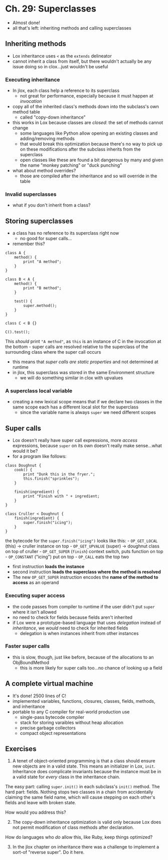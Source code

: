 # Ch. 29: Superclasses

- Almost done!
- all that's left: inheriting methods and calling superclasses

## Inheriting methods

- Lox inheritance uses `<` as the `extends` delineator
- cannot inherit a class from itself, but there wouldn't actually be any issue
doing so in clox...just wouldn't be useful

### Executing inheritance

- In jlox, each class help a reference to its superclass
    - not great for performance, especially because it must happen at *invocation*
- copy all of the inherited class's methods down into the subclass's own method table
    - called "copy-down inheritance"
- this works in Lox because classes are *closed*: the set of methods cannot change
    - some languages like Python allow opening an existing classes and
    adding/removing methods
    - that would break this optimization because there's no way to pick up
    on these modifications after the subclass inherits from the superclass
    - open classes like these are found a bit dangerous by many and given
    the name "monkey patching" or "duck punching"
- what about method overrides?
    - those are compiled after the inheritance and so will override in the table

### Invalid superclasses

- what if you don't inherit from a class?

## Storing superclasses

- a class has no reference to its superclass right now
    - no good for super calls...
- remember this?
```text
class A {
    method() {
        print "A method";
    } 
} 

class B < A {
    method() {
        print "B method";
    } 

    test() {
        super.method();
    } 
} 

class C < B {}

C().test();
```
This *should* print `"A method"`, as `this` is an instance of C in the invocation at the bottom
    - super calls are resolved relative to the superclass of the surrounding class
    where the super call occurs
- this means that *super calls are static properties* and not determined at runtime
- in jlox, this superclass was stored in the same Environment structure
    - we will do something similar in clox with upvalues

### A superclass local variable

- creating a new lexical scope means that if we declare two classes in the same scope
each has a different local slot for the superclass
    - since the variable name is always `super` we need different scopes

## Super calls

- Lox doesn't really have super call expressions, more *access* expressions,
because `super` on its own doesn't really make sense...what would it be?
- for a program like follows:
```text
class Doughnut {
    cook() {
        print "Dunk this in the fryer.";
        this.finish("sprinkles");
    } 

    finish(ingredient) {
        print "Finish with " + ingredient;
    } 
} 

class Cruller < Doughnut {
    finish(ingredient) {
        super.finish("icing");
    } 
} 
```
the bytecode for the `super.finish("icing")` looks like this:
    - `OP_GET_LOCAL` (this) $\rightarrow$ cruller instance on top
    - `OP_GET_UPVALUE` (super) $\rightarrow$ doughnut class on top of cruller
    - `OP_GET_SUPER` (`finish`) context switch, puts function on top
    - `OP_CONSTANT` ("icing") put on top
    - `OP_CALL` eats the top two
- first instruction **loads the instance**
- second instruction **loads the superclass where the method is resolved**
- The new `OP_GET_SUPER` instruction encodes the **name of the method to access** as an operand

### Executing super access

- the code passes from compiler to runtime if the user didn't put `super` where it isn't allowed
- no need to check for fields because fields aren't inherited
- if Lox were a prototype-based language that uses *delegation* instead of *inheritance*,
we *would* need to check for inherited fields
    - delegation is when instances inherit from other instances

### Faster super calls

- this is slow, though, just like before, because of the allocations to an ObjBoundMethod
    - this is more likely for super calls too...no chance of looking up a field

## A complete virtual machine

- It's done! 2500 lines of C!
- implemented variables, functions, closures, classes, fields, methods, and inheritance
- portable to any C compiler for real-world production use
    - single-pass bytecode compiler
    - stack for storing varaibles without heap allocation
    - precise garbage collectors
    - compact object representations

## Exercises

1. A tenet of object-oriented programming is that a class should ensure new objects are
in a valid state. This means an initializer in Lox, `init`.
Inheritance does complicate invariants because the instance must be in a valid state
for *every* class in the inheritance chain.

The easy part: calling `super.init()` in each subclass's `init()` method.
The hard part: fields. Nothing stops two classes in a chain
from accidentally claiming the same field name, which will cause
stepping on each other's fields and leave with broken state.

How would you address this?

2. The copy-down inheritance optimization is valid only because Lox
does not permit modification of class methods after declaration.

How do languages who *do* allow this, like Ruby, keep things optimized?

3. In the jlox chapter on inheritance there was a challenge to implement a 
sort-of "reverse super". Do it here.

